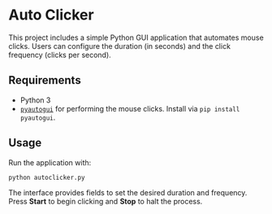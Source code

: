 # Auto Clicker

This project includes a simple Python GUI application that automates mouse clicks.
Users can configure the duration (in seconds) and the click frequency (clicks per second).

## Requirements

- Python 3
- [`pyautogui`](https://pypi.org/project/pyautogui/) for performing the mouse clicks.
  Install via `pip install pyautogui`.

## Usage

Run the application with:

```bash
python autoclicker.py
```

The interface provides fields to set the desired duration and frequency.
Press **Start** to begin clicking and **Stop** to halt the process.
